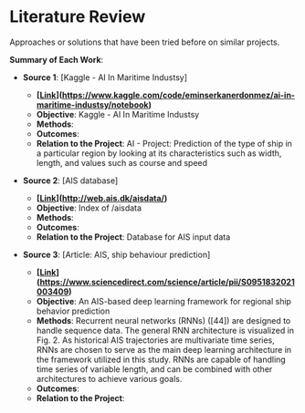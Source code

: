 # Literature Review

Approaches or solutions that have been tried before on similar projects.

**Summary of Each Work**:

- **Source 1**: [Kaggle - AI In Maritime Industsy]

  - **[[Link](https://www.kaggle.com/code/eminserkanerdonmez/ai-in-maritime-industsy/notebook)](https://www.kaggle.com/code/eminserkanerdonmez/ai-in-maritime-industsy/notebook)**
  - **Objective**: Kaggle - AI In Maritime Industsy
  - **Methods**:
  - **Outcomes**:
  - **Relation to the Project**: AI - Project: Prediction of the type of ship in a particular region by looking at its characteristics such as width, length, and values such as course and speed 

- **Source 2**: [AIS database]

  - **[[Link](http://web.ais.dk/aisdata/)](http://web.ais.dk/aisdata/)**
  - **Objective**: Index of /aisdata
  - **Methods**:
  - **Outcomes**:
  - **Relation to the Project**: Database for AIS input data

- **Source 3**: [Article: AIS, ship behaviour prediction]

  - **[[Link](https://www.sciencedirect.com/science/article/pii/S0951832021003409)](https://www.sciencedirect.com/science/article/pii/S0951832021003409)**
  - **Objective**: An AIS-based deep learning framework for regional ship behavior prediction
  - **Methods**: Recurrent neural networks (RNNs) ([44]) are designed to handle sequence data. The general RNN architecture is visualized in Fig. 2. As historical AIS trajectories are multivariate time series, RNNs are chosen to serve as the main deep learning architecture in the framework utilized in this study. RNNs are capable of handling time series of variable length, and can be combined with other architectures to achieve various goals. 
  - **Outcomes**:
  - **Relation to the Project**: 
